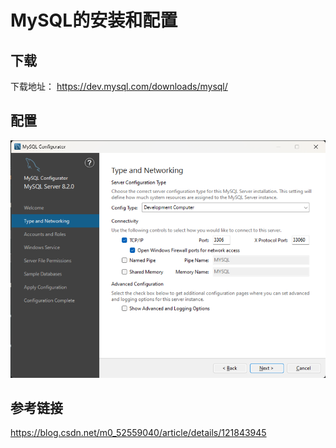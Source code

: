 # MySQL的安装和配置

## 下载

下载地址：
https://dev.mysql.com/downloads/mysql/

## 配置

![Alt text](MySQL的安装和配置.asset/configure-01.png)



## 参考链接

https://blog.csdn.net/m0_52559040/article/details/121843945
